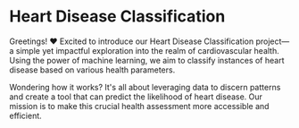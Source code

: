# Heart Disease Classification

Greetings! ❤️ Excited to introduce our Heart Disease Classification project—a simple yet impactful exploration into the realm of cardiovascular health. Using the power of machine learning, we aim to classify instances of heart disease based on various health parameters.

Wondering how it works? It's all about leveraging data to discern patterns and create a tool that can predict the likelihood of heart disease. Our mission is to make this crucial health assessment more accessible and efficient.
